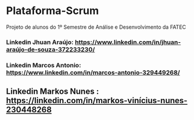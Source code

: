 # Plataforma-Scrum
Projeto de alunos do 1º Semestre de Análise e Desenvolvimento da FATEC

### Linkedin Jhuan Araújo: https://www.linkedin.com/in/jhuan-araújo-de-souza-372233230/

### Linkedin Marcos Antonio: https://www.linkedin.com/in/marcos-antonio-329449268/

## Linkedin Markos Nunes : https://linkedin.com/in/markos-vinícius-nunes-230448268
